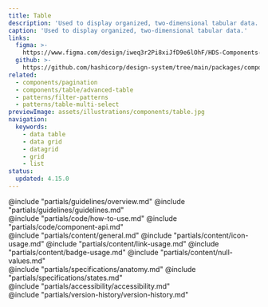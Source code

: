 ```yaml
---
title: Table
description: 'Used to display organized, two-dimensional tabular data.'
caption: 'Used to display organized, two-dimensional tabular data.'
links:
  figma: >-
    https://www.figma.com/design/iweq3r2Pi8xiJfD9e6lOhF/HDS-Components-v2.0?node-id=67216-35163&t=w8xQlWxzH7bwXLe2-1
  github: >-
    https://github.com/hashicorp/design-system/tree/main/packages/components/src/components/hds/table
related:
  - components/pagination
  - components/table/advanced-table
  - patterns/filter-patterns
  - patterns/table-multi-select
previewImage: assets/illustrations/components/table.jpg
navigation:
  keywords:
    - data table
    - data grid
    - datagrid
    - grid
    - list
status:
  updated: 4.15.0
---
```


<section data-tab="Guidelines">
  @include "partials/guidelines/overview.md"
  @include "partials/guidelines/guidelines.md"
</section>

<section data-tab="Code">
  @include "partials/code/how-to-use.md"
  @include "partials/code/component-api.md"
</section>

<section data-tab="Content">
  @include "partials/content/general.md"
  @include "partials/content/icon-usage.md"
  @include "partials/content/link-usage.md"
  @include "partials/content/badge-usage.md"
  @include "partials/content/null-values.md"
</section>

<section data-tab="Specifications">
  @include "partials/specifications/anatomy.md"
  @include "partials/specifications/states.md"
</section>

<section data-tab="Accessibility">
  @include "partials/accessibility/accessibility.md"
</section>

<section data-tab="Version history">
  @include "partials/version-history/version-history.md"
</section>
